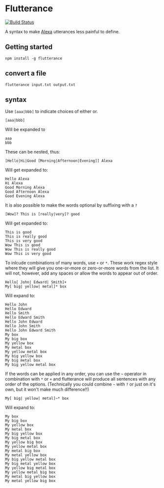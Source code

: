 # Flutterance

[![Build Status](https://snap-ci.com/stephan-dowding/flutterance/branch/master/build_image)](https://snap-ci.com/stephan-dowding/flutterance/branch/master)

A syntax to make [Alexa](https://developer.amazon.com/public/solutions/alexa/alexa-skills-kit) utterances less painful to define.

## Getting started
```
npm install -g flutterance
```

## convert a file
```
flutterance input.txt output.txt
```

## syntax

Use `[aaa|bbb]` to indicate choices of either or.
```
[aaa|bbb]
```
Will be expanded to
```
aaa
bbb
```

These can be nested, thus:
```
[Hello|Hi|Good [Morning|Afternoon|Evening]] Alexa
```
Will get expanded to:
```
Hello Alexa
Hi Alexa
Good Morning Alexa
Good Afternoon Alexa
Good Evening Alexa
```

It is also possible to make the words optional by suffixing with a `?`
```
[Wow]? This is [really|very]? good
```
Will get expanded to:
```
This is good
This is really good
This is very good
Wow This is good
Wow This is really good
Wow This is very good
```

To inlcude combinations of many words, use `+` or `*`.  These work regex style where they will give you one-or-more or zero-or-more words from the list. It will not, however, add any spaces or allow the words to appear out of order.
```
Hello[ John| Edward| Smith]+
My[ big| yellow| metal]* box
```
Will expand to:
```
Hello John
Hello Edward
Hello Smith
Hello Edward Smith
Hello John Edward
Hello John Smith
Hello John Edward Smith
My box
My big box
My yellow box
My metal box
My yellow metal box
My big yellow box
My big metal box
My big yellow metal box
```

If the words can be applied in any order, you can use the `~` operator in combination with `*` or `+` and flutterance will produce all sentences with any order of the options. (Technically you could combine `~` with `?` or just on it's own, but it won't make much difference!!)
```
My[ big| yellow| metal]~* box
```
Will expand to:
```
My box
My big box
My yellow box
My metal box
My big yellow box
My big metal box
My yellow big box
My yellow metal box
My metal big box
My metal yellow box
My big yellow metal box
My big metal yellow box
My yellow big metal box
My yellow metal big box
My metal big yellow box
My metal yellow big box
```
